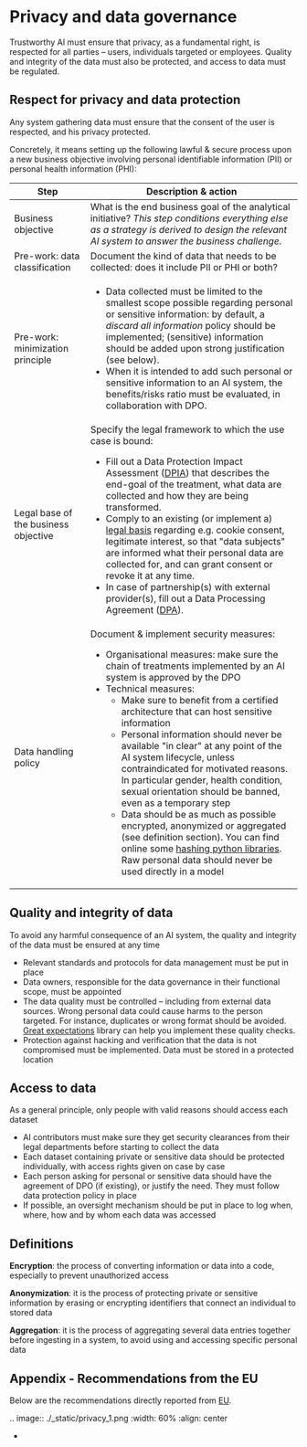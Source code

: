 # Privacy and data governance
Trustworthy AI must ensure that privacy, as a fundamental right, is respected for all parties – users, individuals targeted or employees. Quality and integrity of the data must also be protected, and access to data must be regulated.

## Respect for privacy and data protection
Any system gathering data must ensure that the consent of the user is respected, and his privacy protected.

Concretely, it means setting up the following lawful & secure process upon a new business objective involving personal identifiable information (PII) or personal health information (PHI):

| Step  | Description & action |
|---|---|
| Business objective | What is the end business goal of the analytical initiative? <i>This step conditions everything else as a strategy is derived to design the relevant AI system to answer the business challenge.</i>|
| Pre-work: data classification  | Document the kind of data that needs to be collected: does it include PII or PHI or both? |
| Pre-work: minimization principle| <ul><li>Data collected must be limited to the smallest scope possible regarding personal or sensitive information: by default, a <i>discard all information</i> policy should be implemented; (sensitive) information should be added upon strong justification (see below).</li><li>When it is intended to add such personal or sensitive information to an AI system, the benefits/risks ratio must be evaluated, in collaboration with DPO. </li></ul>|
| Legal base of the business objective | Specify the legal framework to which the use case is bound: <ul><li>Fill out a Data Protection Impact Assessment (<a href="https://www.cnil.fr/en/guidelines-dpia">DPIA</a>) that describes the end-goal of the treatment, what data are collected and how they are being transformed.</li><li>Comply to an existing (or implement a) <a href="https://www.cnil.fr/en/sheet-ndeg15-take-account-legal-basis-technical-implementation">legal basis</a> regarding e.g. cookie consent, legitimate interest, so that "data subjects" are informed what their personal data are collected for, and can grant consent or revoke it at any time.</li><li>In case of partnership(s) with external provider(s), fill out a Data Processing Agreement (<a href="https://gdpr.eu/what-is-data-processing-agreement/">DPA</a>).</li></ul>|
| Data handling policy | Document & implement security measures: <ul><li>Organisational measures: make sure the chain of treatments implemented by an AI system is approved by the DPO</li><li>Technical measures:<ul><li>Make sure to benefit from a certified architecture that can host sensitive information</li><li>Personal information should never be available "in clear" at any point of the AI system lifecycle, unless contraindicated for motivated reasons. In particular gender, health condition, sexual orientation should be banned, even as a temporary step</li><li>Data should be as much as possible encrypted, anonymized or aggregated (see definition section). You can find online some <a href="https://docs.python.org/3/library/hashlib.html">hashing python libraries</a>. Raw personal data should never be used directly in a model</li></ul></li></ul> |

## Quality and integrity of data
To avoid any harmful consequence of an AI system, the quality and integrity of the data must be ensured at any time

-	Relevant standards and protocols for data management must be put in place
-	Data owners, responsible for the data governance in their functional scope, must be appointed
-	The data quality must be controlled – including from external data sources. Wrong personal data could cause harms to the person targeted. For instance, duplicates or wrong format should be avoided. [Great expectations] library can help you implement these quality checks.
- Protection against hacking and verification that the data is not compromised must be implemented. Data must be stored in a protected location 

[Great expectations]: https://greatexpectations.io/

## Access to data
As a general principle, only people with valid reasons should access each dataset

- AI contributors must make sure they get security clearances from their legal departments before starting to collect the data
- Each dataset containing private or sensitive data should be protected individually, with access rights given on case by case
- Each person asking for personal or sensitive data should have the agreement of DPO (if existing), or justify the need. They must follow data protection policy in place
- If possible, an oversight mechanism should be put in place to log when, where, how and by whom each data was accessed

## Definitions

**Encryption**: the process of converting information or data into a code, especially to prevent unauthorized access

**Anonymization**: it is the process of protecting private or sensitive information by erasing or encrypting identifiers that connect an individual to stored data

**Aggregation**: it is the process of aggregating several data entries together before ingesting in a system, to avoid using and accessing specific personal data

## Appendix - Recommendations from the EU
Below are the recommendations directly reported from [EU](https://digital-strategy.ec.europa.eu/en/library/ethics-guidelines-trustworthy-ai).

.. image:: ./_static/privacy_1.png
    :width: 60%
    :align: center

-